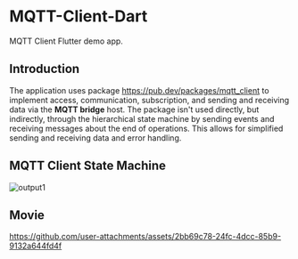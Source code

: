 # MQTT-Client-Dart

MQTT Client Flutter demo app.

## Introduction

The application uses package https://pub.dev/packages/mqtt_client to implement access, communication, subscription, and sending and receiving data via the __MQTT bridge__ host. The package isn't used directly, but indirectly, through the hierarchical state machine by sending events and receiving messages about the end of operations. This allows for simplified sending and receiving data and error handling.


## MQTT Client State Machine
![output1](https://github.com/user-attachments/assets/07f5f09e-0a0e-4788-b126-dddf5defe84f)


## Movie

https://github.com/user-attachments/assets/2bb69c78-24fc-4dcc-85b9-9132a644fd4f

